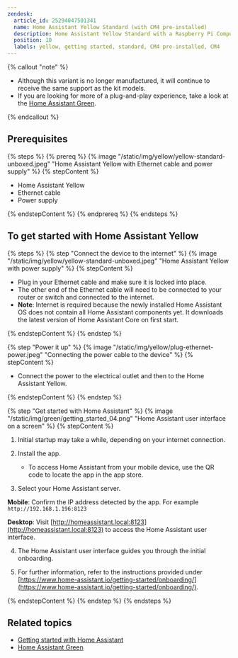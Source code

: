 ```yaml
---
zendesk:
  article_id: 25294047501341
  name: Home Assistant Yellow Standard (with CM4 pre-installed)
  description: Home Assistant Yellow Standard with a Raspberry Pi Compute Module 4 preinstalled. This variant is no longer manufactured.
  position: 10
  labels: yellow, getting started, standard, CM4 pre-installed, CM4
---
```


{% callout "note" %}

- Although this variant is no longer manufactured, it will continue to receive the same support as the kit models.
- If you are looking for more of a plug-and-play experience, take a look at the [Home Assistant Green](https://www.home-assistant.io/green).

{% endcallout %}

## Prerequisites

{% steps %}
{% prereq %}
{% image "/static/img/yellow/yellow-standard-unboxed.jpeg" "Home Assistant Yellow with Ethernet cable and power supply" %}
{% stepContent %}

- Home Assistant Yellow
- Ethernet cable
- Power supply

{% endstepContent %}
{% endprereq %}
{% endsteps %}

## To get started with Home Assistant Yellow

{% steps %}
{% step "Connect the device to the internet" %}
{% image "/static/img/yellow/yellow-standard-unboxed.jpeg" "Home Assistant Yellow with power supply" %}
{% stepContent %}

- Plug in your Ethernet cable and make sure it is locked into place.
- The other end of the Ethernet cable will need to be connected to your router or switch and connected to the internet.
- **Note**: Internet is required because the newly installed Home Assistant OS does not contain all Home Assistant components yet. It downloads the latest version of Home Assistant Core on first start.

{% endstepContent %}
{% endstep %}

{% step "Power it up" %}
{% image "/static/img/yellow/plug-ethernet-power.jpeg" "Connecting the power cable to the device" %}
{% stepContent %}

- Connect the power to the electrical outlet and then to the Home Assistant Yellow.

{% endstepContent %}
{% endstep %}

{% step "Get started with Home Assistant" %}
{% image "/static/img/green/getting_started_04.png" "Home Assistant user interface on a screen" %}
{% stepContent %}

1. Initial startup may take a while, depending on your internet connection.
2. Install the app.

   - To access Home Assistant from your mobile device, use the QR code to locate the app in the app store.

3. Select your Home Assistant server.

  **Mobile**: Confirm the IP address detected by the app. For example `http://192.168.1.196:8123`

  **Desktop**: Visit [http://homeassistant.local:8123](http://homeassistant.local:8123) to access the Home Assistant user interface.

4. The Home Assistant user interface guides you through the initial onboarding.

5. For further information, refer to the instructions provided under [https://www.home-assistant.io/getting-started/onboarding/](https://www.home-assistant.io/getting-started/onboarding/).

{% endstepContent %}
{% endstep %}
{% endsteps %}

## Related topics

- [Getting started with Home Assistant](https://www.home-assistant.io/getting-started/onboarding/)
- [Home Assistant Green](https://www.home-assistant.io/green)
